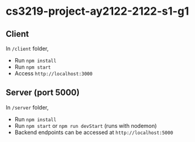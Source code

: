 # cs3219-project-ay2122-2122-s1-g1

## Client

In `/client` folder,
- Run `npm install`
- Run `npm start`
- Access `http://localhost:3000`

## Server (port 5000)

In `/server` folder,
- Run `npm install`
- Run `npm start` or `npm run devStart` (runs with nodemon)
- Backend endpoints can be accessed at `http://localhost:5000`
